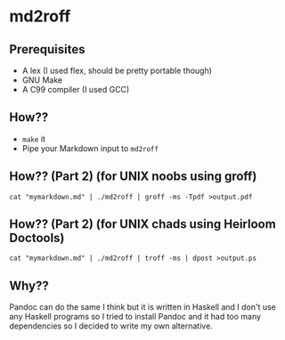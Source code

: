 # md2roff

## Prerequisites

* A lex (I used flex, should be pretty portable though)
* GNU Make
* A C99 compiler (I used GCC)

## How??

* `make` it
* Pipe your Markdown input to `md2roff`

## How?? (Part 2) (for UNIX noobs using groff)

`cat "mymarkdown.md" | ./md2roff | groff -ms -Tpdf >output.pdf`

## How?? (Part 2) (for UNIX chads using Heirloom Doctools)

`cat "mymarkdown.md" | ./md2roff | troff -ms | dpost >output.ps`

## Why??

Pandoc can do the same I think but it is written in Haskell and I don't use
any Haskell programs so I tried to install Pandoc and it had too many
dependencies so I decided to write my own alternative.
